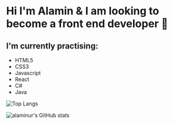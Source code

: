 # Hi I'm Alamin & I am looking to become a front end developer 👋

## I'm currently practising: 
- HTML5
- CSS3
- Javascript
- React 
- C#
- Java

![Top Langs](https://github-readme-stats.vercel.app/api/top-langs/?username=alaminur&layout=compact&theme=radical)


![alaminur's GitHub stats](https://github-readme-stats.vercel.app/api?username=alaminur&show_icons=true&theme=radical)
